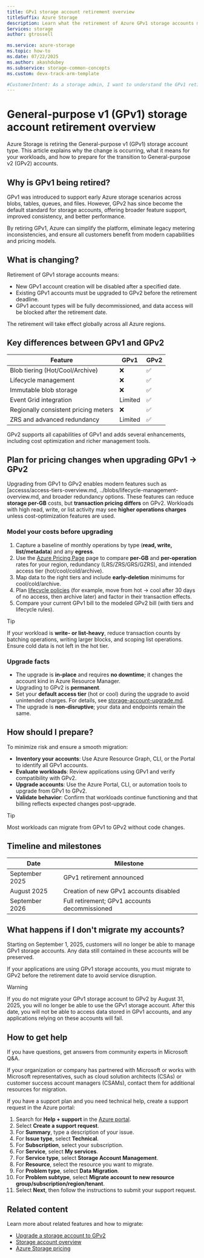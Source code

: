 ```yaml
---
title: GPv1 storage account retirement overview
titleSuffix: Azure Storage
description: Learn what the retirement of Azure GPv1 storage accounts means and how to prepare for a smooth migration to GPv2.
Services: storage
author: gtrossell

ms.service: azure-storage
ms.topic: how-to
ms.date: 07/22/2025
ms.author: akashdubey
ms.subservice: storage-common-concepts
ms.custom: devx-track-arm-template

#CustomerIntent: As a storage admin, I want to understand the GPv1 retirement so that I can prepare for a smooth migration to GPv2.
---
```


# General-purpose v1 (GPv1) storage account retirement overview

Azure Storage is retiring the General-purpose v1 (GPv1) storage account type. This article explains why the change is occurring, what it means for your workloads, and how to prepare for the transition to General-purpose v2 (GPv2) accounts.

## Why is GPv1 being retired?

GPv1 was introduced to support early Azure storage scenarios across blobs, tables, queues, and files. However, GPv2 has since become the default standard for storage accounts, offering broader feature support, improved consistency, and better performance.

By retiring GPv1, Azure can simplify the platform, eliminate legacy metering inconsistencies, and ensure all customers benefit from modern capabilities and pricing models.

## What is changing?

Retirement of GPv1 storage accounts means:

- New GPv1 account creation will be disabled after a specified date.
- Existing GPv1 accounts must be upgraded to GPv2 before the retirement deadline.
- GPv1 account types will be fully decommissioned, and data access will be blocked after the retirement date.

The retirement will take effect globally across all Azure regions.

## Key differences between GPv1 and GPv2

| Feature | GPv1 | GPv2 |
|--------|------|------|
| Blob tiering (Hot/Cool/Archive) | ❌ | ✅ |
| Lifecycle management | ❌ | ✅ |
| Immutable blob storage | ❌ | ✅ |
| Event Grid integration | Limited | ✅ |
| Regionally consistent pricing meters | ❌ | ✅ |
| ZRS and advanced redundancy | Limited | ✅ |

GPv2 supports all capabilities of GPv1 and adds several enhancements, including cost optimization and richer management tools.

## Plan for pricing changes when upgrading GPv1 → GPv2

Upgrading from GPv1 to GPv2 enables modern features such as [accesss/access-tiers-overview.md, ../blobs/lifecycle-management-overview.md, and broader redundancy options. These features can reduce **storage per-GB** costs, but **transaction pricing differs** on GPv2. Workloads with high read, write, or list activity may see **higher operations charges** unless cost-optimization features are used.

### Model your costs before upgrading
1. Capture a baseline of monthly operations by type (**read, write, list/metadata**) and any **egress**.
1. Use the [Azure Pricing Page](../blobs/pricing.md) page to compare **per-GB** and **per-operation** rates for your region, redundancy (LRS/ZRS/GRS/GZRS), and intended access tier (hot/cool/cold/archive).
1. Map data to the right tiers and include **early-deletion** minimums for cool/cold/archive.
1. Plan [lifecycle policies](../blobs/lifecycle.md) (for example, move from hot → cool after 30 days of no access, then archive later) and factor in their transaction effects.
1. Compare your current GPv1 bill to the modeled GPv2 bill (with tiers and lifecycle rules).

>[!TIP]
>If your workload is **write- or list-heavy**, reduce transaction counts by batching operations, writing larger blocks, and scoping list operations. Ensure cold data is not left in the hot tier.

### Upgrade facts
- The upgrade is **in-place** and requires **no downtime**; it changes the account kind in Azure Resource Manager.
- Upgrading to GPv2 is **permanent**.
- Set your **default access tier** (hot or cool) during the upgrade to avoid unintended charges. For details, see [storage-account-upgrade.md](../blobs/storage-account-upgrade.md).
- The upgrade is **non-disruptive**; your data and endpoints remain the same.

## How should I prepare?

To minimize risk and ensure a smooth migration:

- **Inventory your accounts**: Use Azure Resource Graph, CLI, or the Portal to identify all GPv1 accounts.
- **Evaluate workloads**: Review applications using GPv1 and verify compatibility with GPv2.
- **Upgrade accounts**: Use the Azure Portal, CLI, or automation tools to upgrade from GPv1 to GPv2.
- **Validate behavior**: Confirm that workloads continue functioning and that billing reflects expected changes post-upgrade.

>[!TIP]
>Most workloads can migrate from GPv1 to GPv2 without code changes.

## Timeline and milestones

| Date | Milestone |
|------|-----------|
| September 2025 | GPv1 retirement announced |
| August 2025 | Creation of new GPv1 accounts disabled |
| September 2026 | Full retirement; GPv1 accounts decommissioned |

## What happens if I don't migrate my accounts?
 Starting on September 1, 2025, customers will no longer be able to manage GPv1  storage accounts. Any data still contained in these accounts will be preserved.

 If your applications are using GPv1 storage accounts, you must migrate to GPv2 before the retirement date to avoid service disruption.

>[!Warning]
>If you do not migrate your GPv1 storage account to GPv2 by August 31, 2025, you will no longer be able to use the GPv1 storage account. After this date, you will not be able to access data stored in GPv1 accounts, and any applications relying on these accounts will fail.

## How to get help
If you have questions, get answers from community experts in Microsoft Q&A.

If your organization or company has partnered with Microsoft or works with Microsoft representatives, such as cloud solution architects (CSAs) or customer success account managers (CSAMs), contact them for additional resources for migration.

If you have a support plan and you need technical help, create a support request in the Azure portal:

1. Search for **Help + support** in the [Azure portal](https://portal.azure.com#view/Microsoft_Azure_Support/HelpAndSupportBlade/~/overview).
1. Select **Create a support request**.
1. For **Summary**, type a description of your issue.
1. For **Issue type**, select **Technical**.
1. For **Subscription**, select your subscription.
1. For **Service**, select **My services**.
1. For **Service type**, select **Storage Account Management**.
1. For **Resource**, select the resource you want to migrate.
1. For **Problem type**, select **Data Migration**.
1. For **Problem subtype**, select **Migrate account to new resource group/subscription/region/tenant**.
1. Select **Next**, then follow the instructions to submit your support request.



## Related content

Learn more about related features and how to migrate:

- [Upgrade a storage account to GPv2](storage-account-upgrade.md)
- [Storage account overview](storage-account-overview.md)
- [Azure Storage pricing](https://azure.microsoft.com/pricing/details/storage/blobs/)